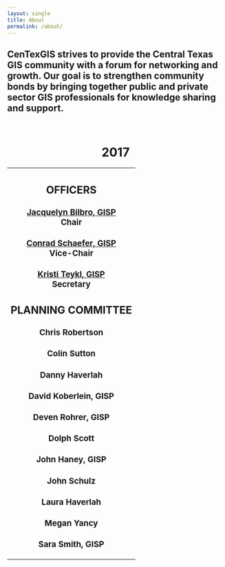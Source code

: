 ```yaml
---
layout: single
title: About
permalink: /about/
---
```


## CenTexGIS strives to provide the Central Texas GIS community with a forum for networking and growth. Our goal is to strengthen community bonds by bringing together public and private sector GIS professionals for knowledge sharing and support.

<table>
  <tr><br>
  <h1 align="middle">2017</h1>
    <td align="middle">
      <h2>OFFICERS</h2>
        <h3><b></b><a href="mailto:jacqcmb@gmail.com">Jacquelyn Bilbro, GISP</a><br>Chair</h3>
        <h3><b></b><a href="mailto:frshtrax@yahoo.com">Conrad Schaefer, GISP</a><br>Vice-Chair</h3>
        <h3><b></b><a href="mailto:kristi.teykl@aecom.com">Kristi Teykl, GISP</a><br>Secretary</h3>
      <h2>PLANNING COMMITTEE</h2>
        <h3>Chris Robertson</h3>
        <h3>Colin Sutton</h3>
        <h3>Danny Haverlah</h3>
        <h3>David Koberlein, GISP</h3>
        <h3>Deven Rohrer, GISP</h3>
        <h3>Dolph Scott</h3>
        <h3>John Haney, GISP</h3>
        <h3>John Schulz</h3>
        <h3>Laura Haverlah</h3>
        <h3>Megan Yancy</h3>
        <h3>Sara Smith, GISP</h3>
    </td>
  </tr>
</table>

